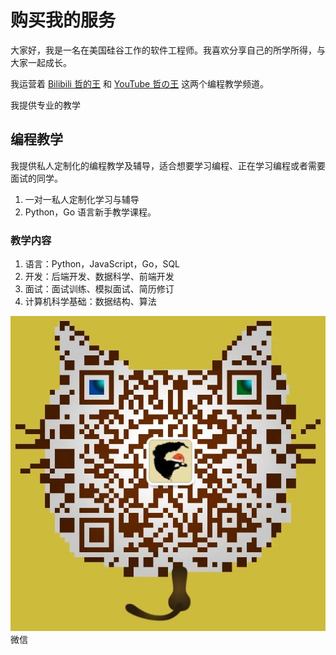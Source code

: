 # 购买我的服务
大家好，我是一名在美国硅谷工作的软件工程师。我喜欢分享自己的所学所得，与大家一起成长。

我运营着 [Bilibili 哲的王](http://space.bilibili.com/16696495?) 和 [YouTube 哲の王](https://www.youtube.com/channel/UCHPHGYUfAfRIvf1RT9sADLg) 这两个编程教学频道。

我提供专业的教学
## 编程教学
我提供私人定制化的编程教学及辅导，适合想要学习编程、正在学习编程或者需要面试的同学。
1. 一对一私人定制化学习与辅导
2. Python，Go 语言新手教学课程。

### 教学内容
1. 语言：Python，JavaScript，Go，SQL
2. 开发：后端开发、数据科学、前端开发
3. 面试：面试训练、模拟面试、简历修订
4. 计算机科学基础：数据结构、算法

![GitHub Logo](webwxgetmsgimg.jpg)  
微信  
